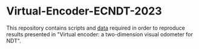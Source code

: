 # Virtual-Encoder-ECNDT-2023

This repository contains scripts and <a href="https://drive.google.com/drive/folders/1IEDjHuvrFpMRdltmPRAk1uatcMgQzyiS?usp=share_link">data</a> required in order to reproduce results presented in "Virtual encoder: a two-dimension visual odometer for NDT".
